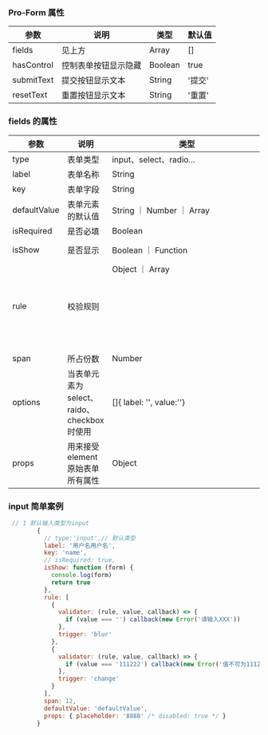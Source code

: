 ### Pro-Form 属性

| 参数       | 说明                 | 类型    | 默认值 |
| ---------- | -------------------- | ------- | ------ |
| fields     | 见上方               | Array   | []     |
| hasControl | 控制表单按钮显示隐藏 | Boolean | true   |
| submitText | 提交按钮显示文本     | String  | '提交' |
| resetText  | 重置按钮显示文本     | String  | '重置' |

### fields 的属性

| 参数         | 说明                                        | 类型                      | 默认值    | 备注               |
| ------------ | ------------------------------------------- | ------------------------- | --------- | ------------------ |
| type         | 表单类型                                    | input、select、radio...   | 'Input'   |
| label        | 表单名称                                    | String                    | ''        |
| key          | 表单字段                                    | String                    | ''        |
| defaultValue | 表单元素的默认值                            | String ｜ Number ｜ Array |           |
| isRequired   | 是否必填                                    | Boolean                   | false     |
| isShow       | 是否显示                                    | Boolean ｜ Function       | true      | Fn(form)=> Boolean |
| rule         | 校验规则                                    | Object ｜ Array<Object>   | undefined |                    |
| span         | 所占份数                                    | Number                    | 24        |
| options      | 当表单元素为 select、raido、checkbox 时使用 | []{ label: '', value:''}  | []        |
| props        | 用来接受 element 原始表单所有属性           | Object                    |           |

### input 简单案例

```js
 // 1 默认输入类型为input
        {
          // type:'input',// 默认类型
          label: '用户名用户名',
          key: 'name',
          // isRequired: true,
          isShow: function (form) {
            console.log(form)
            return true
          },
          rule: [
            {
              validator: (rule, value, callback) => {
                if (value === '') callback(new Error('请输入XXX'))
              },
              trigger: 'blur'
            },
            {
              validator: (rule, value, callback) => {
                if (value === '111222') callback(new Error('值不可为111222'))
              },
              trigger: 'change'
            }
          ],
          span: 12,
          defaultValue: 'defaultValue',
          props: { placeholder: '8888' /* disabled: true */ }
        }
```
